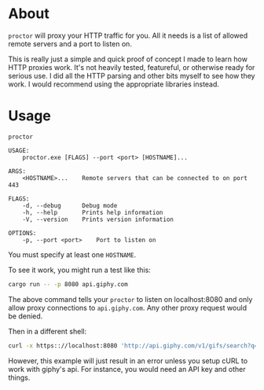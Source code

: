 # About

`proctor` will proxy your HTTP traffic for you. All it needs is a list
of allowed remote servers and a port to listen on.

This is really just a simple and quick proof of concept I made to
learn how HTTP proxies work. It's not heavily tested, featureful, or
otherwise ready for serious use. I did all the HTTP parsing and other
bits myself to see how they work. I would recommend using the
appropriate libraries instead.

# Usage

```
proctor

USAGE:
    proctor.exe [FLAGS] --port <port> [HOSTNAME]...

ARGS:
    <HOSTNAME>...    Remote servers that can be connected to on port 443

FLAGS:
    -d, --debug      Debug mode
    -h, --help       Prints help information
    -V, --version    Prints version information

OPTIONS:
    -p, --port <port>    Port to listen on
```

You must specify at least one `HOSTNAME`.

To see it work, you might run a test like this:

```sh
cargo run -- -p 8080 api.giphy.com
```

The above command tells your `proctor` to listen on localhost:8080 and
only allow proxy connections to `api.giphy.com`. Any other proxy
request would be denied.

Then in a different shell:
```sh
curl -x https:://localhost:8080 'http://api.giphy.com/v1/gifs/search?q=I&api_key=dc6zaTOxFJmzC'
```

However, this example will just result in an error unless you setup
cURL to work with giphy's api. For instance, you would need an API key
and other things.
